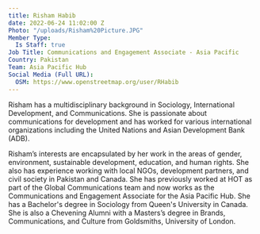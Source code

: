 ```yaml
---
title: Risham Habib
date: 2022-06-24 11:02:00 Z
Photo: "/uploads/Risham%20Picture.JPG"
Member Type:
  Is Staff: true
Job Title: Communications and Engagement Associate - Asia Pacific
Country: Pakistan
Team: Asia Pacific Hub
Social Media (Full URL):
  OSM: https://www.openstreetmap.org/user/RHabib
---
```


Risham has a multidisciplinary background in Sociology, International Development, and Communications. She is passionate about communications for development and has worked for various international organizations including the United Nations and Asian Development Bank (ADB). 

Risham’s interests are encapsulated by her work in the areas of gender, environment, sustainable development, education, and human rights. She also has experience working with local NGOs, development partners, and civil society in Pakistan and Canada. She has previously worked at HOT as part of the Global Communications team and now works as the Communications and Engagement Associate for the Asia Pacific Hub. She has a Bachelor's degree in Sociology from Queen's University in Canada. She is also a Chevening Alumni with a Masters’s degree in Brands, Communications, and Culture from Goldsmiths, University of London.
